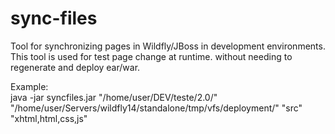 # sync-files

Tool for synchronizing pages in Wildfly/JBoss in development environments. This tool is used for test page change at runtime. without needing to regenerate
and deploy ear/war.

Example:                
         java -jar syncfiles.jar "/home/user/DEV/teste/2.0/" "/home/user/Servers/wildfly14/standalone/tmp/vfs/deployment/" "src" "xhtml,html,css,js" 

